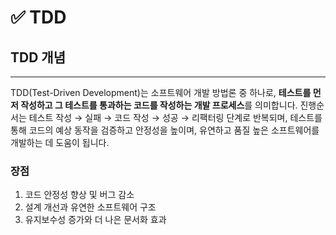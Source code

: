 # ✅️ TDD

## TDD 개념

---

TDD(Test-Driven Development)는 소프트웨어 개발 방법론 중 하나로, **테스트를 먼저 작성하고 그 테스트를 통과하는 코드를 작성하는 개발 프로세스**를 의미합니다. 진행순서는 테스트 작성 → 실패 → 코드 작성 → 성공 → 리팩터링 단계로 반복되며, 테스트를 통해 코드의 예상 동작을 검증하고 안정성을 높이며, 유연하고 품질 높은 소프트웨어를 개발하는 데 도움이 됩니다.

### 장점

1. 코드 안정성 향상 및 버그 감소
2. 설계 개선과 유연한 소프트웨어 구조
3. 유지보수성 증가와 더 나은 문서화 효과